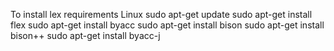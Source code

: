 To install lex requirements Linux
sudo apt-get update 
sudo apt-get install flex
sudo apt-get install byacc
sudo apt-get install bison
sudo apt-get install bison++
sudo apt-get install byacc-j

